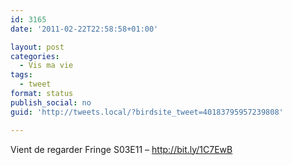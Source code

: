 ```yaml
---
id: 3165
date: '2011-02-22T22:58:58+01:00'

layout: post
categories:
  - Vis ma vie
tags:
  - tweet
format: status
publish_social: no
guid: 'http://tweets.local/?birdsite_tweet=40183795957239808'

---
```


Vient de regarder Fringe S03E11 – http://bit.ly/1C7EwB